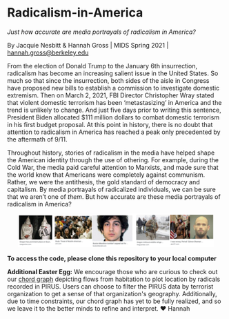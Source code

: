 # Radicalism-in-America
*Just how accurate are media portrayals of radicalism in America?*

By Jacquie Nesbitt & Hannah Gross | MIDS Spring 2021 | hannah.gross@berkeley.edu

From the election of Donald Trump to the January 6th insurrection, radicalism has become an increasing salient issue in the United States. So much so that since the insurrection, both sides of the aisle in Congress have proposed new bills to establish a commission to investigate domestic extremism. Then on March 2, 2021, FBI Director Christopher Wray stated that violent domestic terrorism has been ‘metastasizing’ in America and the trend is unlikely to change. And just five days prior to writing this sentence, President Biden allocated $111 million dollars to combat domestic terrorism in his first budget proposal. At this point in history, there is no doubt that attention to radicalism in America has reached a peak only precedented by the aftermath of 9/11.

Throughout history, stories of radicalism in the media have helped shape the American identity through the use of othering. For example, during the Cold War, the media paid careful attention to Marxists, and made sure that the world knew that Americans were completely against communism. Rather, we were the antithesis, the gold standard of democracy and capitalism. By media portrayals of radicalized individuals, we can be sure that we aren’t one of *them*. But how accurate are these media portrayals of radicalism in America?

<p align="center">
  <img width=90% height=90% alt="Radical Image" src="https://github.com/hannah144/Radicalism-in-America/blob/e4c29d48c1c2c1d44edff469aa42424f23908721/radical_pic.png">
</p>

**To access the code, please clone this repository to your local computer**

**Additional Easter Egg:**
We encourage those who are curious to check out our [chord graph](https://github.com/hannah144/Radicalism-in-America/blob/cce9aa119c37f408fc776a1168be591ecbf4706d/Final%20Jupyter%20Notebooks/habitation_vs_plot_locations.ipynb) depicting flows from habitation to plot location by radicals recorded in PIRUS. Users can choose to filter the PIRUS data by terrorist organization to get a sense of that organization's geography. Additionally, due to time constraints, our chord graph has yet to be fully realized, and so we leave it to the better minds to refine and interpret.  &#10084;&#65039; Hannah
